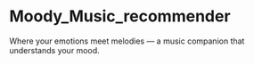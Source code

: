 # Moody_Music_recommender
Where your emotions meet melodies — a music companion that understands your mood.
